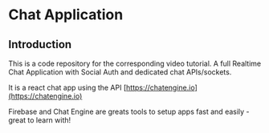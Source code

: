 # Chat Application

## Introduction

This is a code repository for the corresponding video tutorial. A full Realtime Chat Application with Social Auth and dedicated chat APIs/sockets.

It is a react chat app using the API [https://chatengine.io](https://chatengine.io)

Firebase and Chat Engine are greats tools to setup apps fast and easily - great to learn with!
